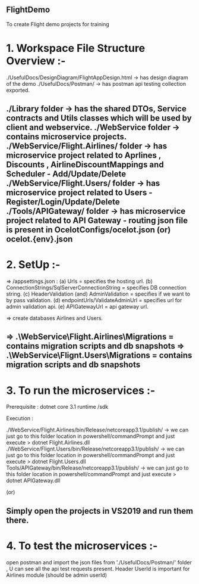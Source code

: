 ## FlightDemo
To create Flight demo projects for training

# 1. Workspace File Structure Overview :-

./UsefulDocs/DesignDiagram/FlightAppDesign.html -> has design diagram of the demo
./UsefulDocs/Postman/ -> has postman api testing collection exported.

./Library folder -> has the shared DTOs, Service contracts and Utils classes which will be used by client and webservice.
./WebService folder -> contains microservice projects.
./WebService/Flight.Airlines/ folder -> has microservice project related to Aprlines , Discounts , AirlineDiscountMappings and Scheduler - Add/Update/Delete
./WebService/Flight.Users/ folder -> has microservice project related to Users - Register/Login/Update/Delete
./Tools/APIGateway/ folder -> has microservice project related to API Gateway - routing json file is present in OcelotConfigs/ocelot.json (or) ocelot.{env}.json
----------------------------------------------------------------------------------------------------------------------------------

# 2. SetUp :-
=> <project>/appsettings.json :
			(a) Urls = specifies the hosting url.
			(b) ConnectionStrings/SqlServerConnectionString = specifies DB connection string.
			(c) HeaderValidation (and) AdminValidation = specifies if we want to by pass validation.
			(d) endpointUrls/ValidateAdminUrl = specifies url for admin validation api.
			(e) APIGatewayUrl = api gateway url.
			
=> create databases Airlines and Users. 

=> .\WebService\Flight.Airlines\Migrations = contains migration scripts and db snapshots
=> .\WebService\Flignt.Users\Migrations = contains migration scripts and db snapshots
----------------------------------------------------------------------------------------------------------------------------------

# 3. To run the microservices :-

Prerequisite : dotnet core 3.1 runtime /sdk

Execution :

./WebService/Flight.Airlines/bin/Release/netcoreapp3.1/publish/  -> we can just go to this folder location in powershell/commandPrompt and just execute 
                > dotnet Flight.Airlines.dll
./WebService/Flignt.Users/bin/Release/netcoreapp3.1/publish/  -> we can just go to this folder location in powershell/commandPrompt and just execute 
                > dotnet Flight.Users.dll
Tools/APIGateway/bin/Release/netcoreapp3.1/publish/  -> we can just go to this folder location in powershell/commandPrompt and just execute 
                > dotnet APIGateway.dll

(or)

Simply open the projects in VS2019 and run them there.
-----------------------------------------------------------------------------------------------------------------------------------

# 4. To test the microservices :-

open postman and import the json files from './UsefulDocs/Postman/' folder , U can see all the api test requests present.
Header UserId is important for Airlines module (should be admin userId)
  
